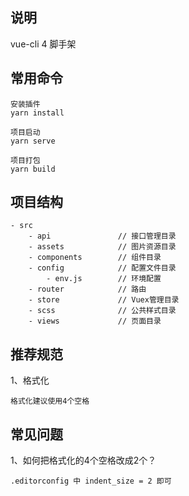 ## 说明

vue-cli 4 脚手架


## 常用命令

```
安装插件
yarn install

项目启动
yarn serve

项目打包
yarn build
```

## 项目结构

```
- src
    - api               // 接口管理目录
    - assets            // 图片资源目录
    - components        // 组件目录
    - config            // 配置文件目录
        - env.js        // 环境配置
    - router            // 路由
    - store             // Vuex管理目录
    - scss              // 公共样式目录
    - views             // 页面目录
```

## 推荐规范

1、格式化

```
格式化建议使用4个空格
```

## 常见问题

1、如何把格式化的4个空格改成2个？

```
.editorconfig 中 indent_size = 2 即可
```
